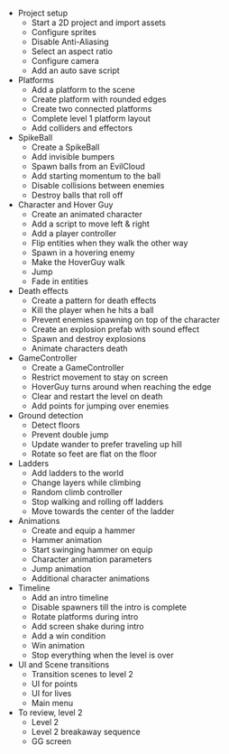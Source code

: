 - Project setup
  - Start a 2D project and import assets
  - Configure sprites
  - Disable Anti-Aliasing
  - Select an aspect ratio
  - Configure camera
  - Add an auto save script
- Platforms
  - Add a platform to the scene
  - Create platform with rounded edges
  - Create two connected platforms
  - Complete level 1 platform layout
  - Add colliders and effectors
- SpikeBall
  - Create a SpikeBall
  - Add invisible bumpers
  - Spawn balls from an EvilCloud
  - Add starting momentum to the ball
  - Disable collisions between enemies
  - Destroy balls that roll off
- Character and Hover Guy
  - Create an animated character
  - Add a script to move left & right
  - Add a player controller
  - Flip entities when they walk the other way
  - Spawn in a hovering enemy
  - Make the HoverGuy walk
  - Jump
  - Fade in entities
- Death effects
  - Create a pattern for death effects
  - Kill the player when he hits a ball
  - Prevent enemies spawning on top of the character
  - Create an explosion prefab with sound effect
  - Spawn and destroy explosions
  - Animate characters death
- GameController
  - Create a GameController
  - Restrict movement to stay on screen
  - HoverGuy turns around when reaching the edge
  - Clear and restart the level on death
  - Add points for jumping over enemies
- Ground detection
  - Detect floors
  - Prevent double jump
  - Update wander to prefer traveling up hill
  - Rotate so feet are flat on the floor
- Ladders
  - Add ladders to the world
  - Change layers while climbing
  - Random climb controller
  - Stop walking and rolling off ladders
  - Move towards the center of the ladder
- Animations
  - Create and equip a hammer
  - Hammer animation
  - Start swinging hammer on equip
  - Character animation parameters
  - Jump animation
  - Additional character animations
- Timeline
  - Add an intro timeline
  - Disable spawners till the intro is complete
  - Rotate platforms during intro
  - Add screen shake during intro
  - Add a win condition
  - Win animation
  - Stop everything when the level is over
- UI and Scene transitions
  - Transition scenes to level 2
  - UI for points
  - UI for lives
  - Main menu
- To review, level 2
  - Level 2
  - Level 2 breakaway sequence
  - GG screen